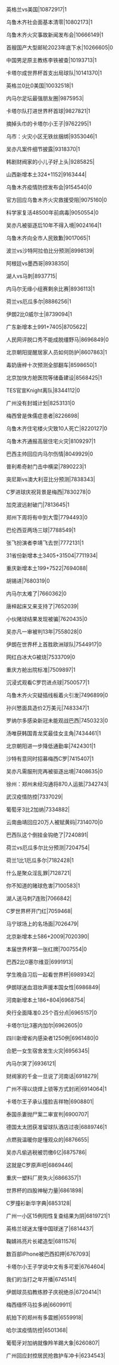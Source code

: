 英格兰vs美国|10872917|1

乌鲁木齐社会面基本清零|10802173|1

乌鲁木齐火灾事故新闻发布会|10666149|1

首艘国产大型邮轮2023年底下水|10266605|0

中国男足原主教练李铁被查|10193713|1

卡塔尔成世界杯首支出局球队|10141370|1

英格兰0比0美国|10032518|1

内马尔足坛最强朋友圈|9875953|

卡塔尔队打进世界杯首球|9827821|1

摘掉头巾的卡塔尔小王子|9762295|1

乌市：火灾小区无铁丝捆绑|9353046|1

吴亦凡案件细节披露|9318370|1

韩剧财阀家的小儿子好上头|9285825|

山西新增本土324+1152|9163444|

乌鲁木齐疫情防控发布会|9154540|0

官方回应乌鲁木齐火灾救援受阻|9075160|0

科学家复活48500年前病毒|9050554|0

吴亦凡被驱逐后10年不得入境|9024164|1

乌鲁木齐向全市人民致歉|9017065|1

波兰vs沙特阿拉伯比分预测|8998139|

阿根廷vs墨西哥|8938350|

湖人vs马刺|8937715|

内马尔无缘小组赛剩余比赛|8936113|1

荷兰vs厄瓜多尔|8886256|1

伊朗2比0威尔士|8739094|1

广东新增本土991+7405|8705622|

人民网评脱口秀不能成脱缰野马|8696849|0

北京朝阳提醒居家人员如何防护|8607863|1

毒奶唐梓十次预测全部翻车|8598650|1

北京加快方舱医院等储备建设|8568425|1

TES官宣Knight离队|8344112|0

广州没有封城计划|8253131|0

梅西曾是侏儒症患者|8226698|

乌鲁木齐住宅楼火灾致10人死亡|8220127|0

乌鲁木齐通报高层住宅火灾|8109297|1

巴西主帅回应内马尔伤情|8049929|0

普利希奇射门击中横梁|7890223|1

突尼斯vs澳大利亚比分预测|7838343|

C罗进球庆祝背景是梅西|7830278|0

加克波远射破门|7813645|1

郑州下周将有中到大雪|7794493|0

巴伦西亚两场三球|7788549|1

张飞扮演者李靖飞去世|7772131|1

31省份新增本土3405+31504|7711934|

重庆新增本土199+7522|7694088|

胡锡进|7680319|0

内马尔太难了|7660362|0

唐梓起床又来支持了|7652039|

小伙赌球结果发现被骗|7620435|0

吴亦凡一审被判13年|7558028|0

伊朗在世界杯上首胜欧洲球队|7544917|0

网红白冰大G被烧|7533709|0

重庆方舱出院标准|7509897|1

沉浸式观看C罗罚进点球|7500577|1

乌鲁木齐火灾疑插线板着火引发|7496899|0

孙兴慜面具造价2万美元|7483347|1

罗纳尔多感染新冠未能观战巴西|7450323|0

汤唯获韩国青龙奖最佳女主角|7434461|1

北京朝阳进一步降低通勤率|7424301|1

沙特有意同时招募梅西C罗|7415407|1

吴亦凡需服刑完再被驱逐出境|7408635|0

徐州：郑州未经沟通将870人运抵|7342743|

武汉疫情防控|7337029|

葡萄牙3比2加纳|7334882|

云南曲靖回应20万人被赋黄码|7314070|0

巴西队这个倒挂金钩绝了|7240891|

荷兰vs厄瓜多尔比分预测|7204754|

荷兰1比1厄瓜多尔|7182428|1

什么是聚众淫乱罪|7128721|

你不知道的赌球危害|7100583|1

湖人送马刺7连败|7066842|

C罗世界杯开门红|7059468|

马宁球场上的名场面|7026479|

北京新增本土586+2009|7020390|

本届世界杯第一张红牌|7007554|0

巴西2比0塞尔维亚|6991913|

学生晚自习后一起看世界杯|6989342|

伊朗球迷血泪妆声援本国女性|6986849|

河南新增本土186+804|6968754|

央行全面降准0.25个百分点|6965157|0

卡塔尔1比3塞内加尔|6962605|0

四川新增省内感染者1250例|6961480|0

合肥一女生宿舍发生火灾|6956345|

内马尔哭了|6936121|

财阀家的千金一旦说了河南话|6918279|

广州不得以烧焊上锁等方式封闭|6914064|1

卡塔尔王子承认撞脸吉祥物|6908801|

泰国杀妻抛尸案二审宣判|6900707|

德国太太团获准留球队酒店过夜|6889746|1

点燃我温暖你是懂观众的|6876655|

吴亦凡偷逃税被罚缴6亿|6875786|

这就是C罗原声吧|6869446|

重庆一塑料厂房失火|6866357|1

世界杯的四股神秘力量|6861898|

C罗撞衫新华字典|6853128|

广州一小区15例阳性复查结果为阴|6819721|1

英格兰球迷太懂中国球迷了|6814437|

鞠婧祎亮片长裙造型|6811576|

数百部iPhone被巴西扣押|6767093|

卡塔尔小王子学说中文有多可爱|6764604|

我们的当打之年开播|6745141|

伊朗球员掐教练脖子庆祝绝杀|6720414|1

梅西缅怀马拉多纳|6609911|

航拍下的郑州有多震撼|6559918|

哈尔滨疫情防控|6501368|

葡萄牙对加纳就像羚羊踢大象|6260807|

广州回应封控居民抢救护车冲卡|6234543|

